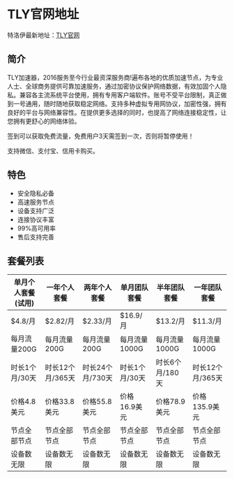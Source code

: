# TLY官网地址

特洛伊最新地址：[TLY官网](https://u2487055.tly.sh/2487055)

## 简介

TLY加速器，2016服务至今行业最资深服务商!遍布各地的优质加速节点，为专业人士、全球商务提供可靠加速服务，通过加密协议保护网络数据，有效加固个人隐私。兼容各主流系统平台使用，拥有专用客户端软件。账号不受平台限制，真正做到一号通用，随时随地获取稳定网络。支持多种虚拟专用网协议，加密性强，拥有良好的平台与网络兼容性。在提供更多选择的同时，也提高了网络连接稳定性，让您拥有更舒心的网络体验。

签到可以获取免费流量，免费用户3天需签到一次，否则将暂停使用！

支持微信、支付宝、信用卡购买。

## 特色

* 安全隐私必备
* 高速服务节点
* 设备支持广泛
* 连接协议丰富
* 99%高可用率
* 售后支持完善

## 套餐列表

|单月个人套餐(试用)|一年个人套餐|两年个人套餐|单月团队套餐|半年团队套餐|一年团队套餐|
|----|----|----|----|----|----|
|$4.8/月|$2.82/月|$2.33/月|$16.9/月|$13.2/月|$11.3/月|
|每月流量200G|每月流量200G|每月流量200G|每月流量1000G|每月流量1000G|每月流量1000G|
|时长1个月/30天|时长12个月/365天|时长24个月/730天|时长1个月/30天|时长6个月/180天|时长12个月/365天|
|价格4.8美元|价格33.8美元|价格55.8美元|价格16.9美元|价格78.9美元|价格135.9美元|
|节点全部节点|节点全部节点|节点全部节点|节点全部节点|节点全部节点|节点全部节点|
|设备数无限|设备数无限|设备数无限|设备数无限|设备数无限|设备数无限|
